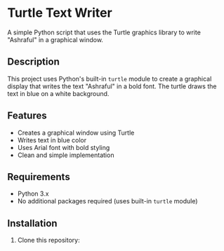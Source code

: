 # Turtle Text Writer

A simple Python script that uses the Turtle graphics library to write "Ashraful" in a graphical window.

## Description

This project uses Python's built-in `turtle` module to create a graphical display that writes the text "Ashraful" in a bold font. The turtle draws the text in blue on a white background.

## Features

- Creates a graphical window using Turtle
- Writes text in blue color
- Uses Arial font with bold styling
- Clean and simple implementation

## Requirements

- Python 3.x
- No additional packages required (uses built-in `turtle` module)

## Installation

1. Clone this repository:
